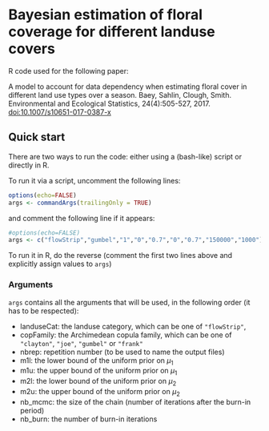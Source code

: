 # Bayesian estimation of floral coverage for different landuse covers

R code used for the following paper:

A model to account for data dependency when estimating floral cover in different land use types over a season. Baey, Sahlin, Clough, Smith. Environmental and Ecological Statistics, 24(4):505-527, 2017. [doi:10.1007/s10651-017-0387-x](https://doi.org/10.1007/s10651-017-0387-x)


## Quick start
There are two ways to run the code: either using a (bash-like) script or directly in R. 

To run it via a script, uncomment the following lines:

```r
options(echo=FALSE)
args <- commandArgs(trailingOnly = TRUE)
```

and comment the following line if it appears:
```r
#options(echo=FALSE)
args <- c("flowStrip","gumbel","1","0","0.7","0","0.7","150000","1000")

```

To run it in R, do the reverse (comment the first two lines above and explicitly assign values to `args`)

### Arguments
`args` contains all the arguments that will be used, in the following order (it has to be respected):
 - landuseCat: the landuse category, which can be one of `"flowStrip"`, 
 - copFamily: the Archimedean copula family, which can be one of `"clayton"`, `"joe"`, `"gumbel"` or `"frank"`
 - nbrep: repetition number (to be used to name the output files)
 - m1l: the lower bound of the uniform prior on $\mu_1$
 - m1u: the upper bound of the uniform prior on $\mu_1$
 - m2l: the lower bound of the uniform prior on $\mu_2$
 - m2u: the upper bound of the uniform prior on $\mu_2$
 - nb_mcmc: the size of the chain (number of iterations after the burn-in period)
 - nb_burn: the number of burn-in iterations
